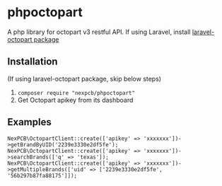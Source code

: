 # phpoctopart
A php library for octopart v3 restful API. If using Laravel, install [laravel-octopart package](https://github.com/nexpcb/laravel-octopart)

## Installation

(If using laravel-octopart package, skip below steps)

1. `composer require "nexpcb/phpoctopart"`
2. Get Octopart apikey from its dashboard

## Examples

`NexPCB\OctopartClient::create(['apikey' => 'xxxxxxx'])->getBrandByUID('2239e3330e2df5fe');`
`NexPCB\OctopartClient::create(['apikey' => 'xxxxxxx'])->searchBrands(['q' => 'texas']);`
`NexPCB\OctopartClient::create(['apikey' => 'xxxxxxx'])->getMultipleBrands(['uid' => ['2239e3330e2df5fe', '56b297b87fa88175']]);`

